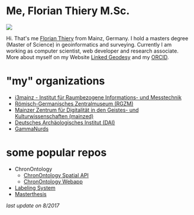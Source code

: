 # Me, Florian Thiery M.Sc.

[![](https://avatars3.githubusercontent.com/u/8138051?v=4&s=250)](https://github.com/florianthiery)

Hi. That's me [Florian Thiery](https://github.com/florianthiery) from Mainz, Germany. I hold a masters degree (Master of Science) in geoinformatics and surveying. Currently I am working as computer scientist, web developer and research associate. More about myself on my Website [Linked Geodesy](http://luinkedgeodesy.org) and my [ORCID](http://orcid.org/0000-0002-3246-3531).

# "my" organizations

* [i3mainz - Institut für Raumbezogene Informations- und Messtechnik](https://github.com/i3mainz)
* [Römisch-Germanisches Zentralmuseum (RGZM)](https://github.com/RGZM)
* [Mainzer Zentrum für Digitalität in den Geistes- und Kulturwissenschaften (mainzed)](https://github.com/mainzed)
* [Deutsches Archäologisches Institut (DAI)](https://github.com/dainst)
* [GammaNurds](https://github.com/GammaNurds)

# some popular repos

* ChronOntology
  * [ChronOntology Spatial API](https://github.com/i3mainz/chronontology-spatialapi)
  * [ChronOntology Webapp](https://github.com/dainst/chronontology-frontend)
* [Labeling System](https://github.com/search?q=topic%3Alabelingsystem+org%3Amainzed+fork%3Atrue)
* [Masterthesis](https://github.com/florianthiery/Masterthesis-GeInArFa)

*last update on 8/2017*

